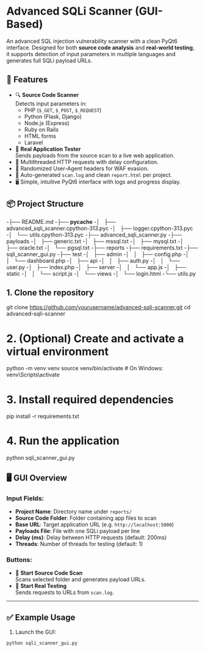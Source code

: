 # Advanced SQLi Scanner (GUI-Based)

An advanced SQL injection vulnerability scanner with a clean PyQt6 interface. Designed for both **source code analysis** and **real-world testing**, it supports detection of input parameters in multiple languages and generates full SQLi payload URLs.

## 🚀 Features

- 🔍 **Source Code Scanner**  
  Detects input parameters in:
  - PHP (`$_GET`, `$_POST`, `$_REQUEST`)
  - Python (Flask, Django)
  - Node.js (Express)
  - Ruby on Rails
  - HTML forms
  - Laravel
- 🧪 **Real Application Tester**  
  Sends payloads from the source scan to a live web application.
- 🧵 Multithreaded HTTP requests with delay configuration.
- 🧠 Randomized User-Agent headers for WAF evasion.
- 📄 Auto-generated `scan.log` and clean `report.html` per project.
- 🖥️ Simple, intuitive PyQt6 interface with logs and progress display.

## 📦 Project Structure

-├── README.md
-├── __pycache__
-│   ├── advanced_sqli_scanner.cpython-313.pyc
-│   ├── logger.cpython-313.pyc
-│   └── utils.cpython-313.pyc
-├── advanced_sqli_scanner.py
-├── payloads
-│   ├── generic.txt
-│   ├── mssql.txt
-│   ├── mysql.txt
-│   ├── oracle.txt
-│   └── pgsql.txt
-├── reports
-├── requirements.txt
-├── sqli_scanner_gui.py
-├── test
-│   ├── admin
-│   │   ├── config.php
-│   │   └── dashboard.php
-│   ├── api
-│   │   ├── auth.py
-│   │   └── user.py
-│   ├── index.php
-│   ├── server
-│   │   └── app.js
-│   ├── static
-│   │   └── script.js
-│   └── views
-│       └── login.html
-└── utils.py

## 1. Clone the repository
git clone https://github.com/yourusername/advanced-sqli-scanner.git
cd advanced-sqli-scanner

# 2. (Optional) Create and activate a virtual environment
python -m venv venv
source venv/bin/activate         # On Windows: venv\Scripts\activate

# 3. Install required dependencies
pip install -r requirements.txt

# 4. Run the application
python sqli_scanner_gui.py


## 🖥️ GUI Overview

### Input Fields:
- **Project Name**: Directory name under `reports/`
- **Source Code Folder**: Folder containing app files to scan
- **Base URL**: Target application URL (e.g. `http://localhost:5000`)
- **Payloads File**: File with one SQLi payload per line
- **Delay (ms)**: Delay between HTTP requests (default: 200ms)
- **Threads**: Number of threads for testing (default: 1)

### Buttons:
- 🔎 **Start Source Code Scan**  
  Scans selected folder and generates payload URLs.
- 🧪 **Start Real Testing**  
  Sends requests to URLs from `scan.log`.

---

## ✅ Example Usage

1. Launch the GUI:
```bash
python sqli_scanner_gui.py
